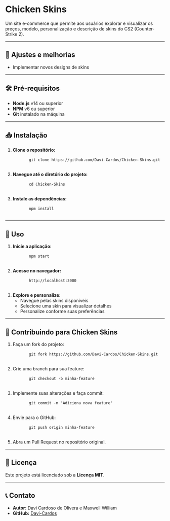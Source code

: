 # Chicken Skins

Um site e-commerce que permite aos usuários explorar e visualizar os preços, modelo, personalização e descrição de skins do CS2 (Counter-Strike 2).

---

## 🚀 Ajustes e melhorias

<ul>
  <li>Implementar novos designs de skins</li>
</ul>

---

## 🛠️ Pré-requisitos

<ul>
  <li><strong>Node.js</strong> v14 ou superior</li>
  <li><strong>NPM</strong> v6 ou superior</li>
  <li><strong>Git</strong> instalado na máquina</li>
</ul>

---

## 📥 Instalação

<ol>
  <li>
    <strong>Clone o repositório:</strong>
    <pre>
      <code>git clone https://github.com/Davi-Cardos/Chicken-Skins.git</code>
    </pre>
  </li>
  <li>
    <strong>Navegue até o diretório do projeto:</strong>
    <pre>
      <code>cd Chicken-Skins</code>
    </pre>
  </li>
  <li>
    <strong>Instale as dependências:</strong>
    <pre>
      <code>npm install</code>
    </pre>
  </li>
</ol>

---

## 🚀 Uso

<ol>
  <li>
    <strong>Inicie a aplicação:</strong>
    <pre>
      <code>npm start</code>
    </pre>
  </li>
  <li>
    <strong>Acesse no navegador:</strong>
    <pre>
      <code>http://localhost:3000</code>
    </pre>
  </li>
  <li>
    <strong>Explore e personalize:</strong>
    <ul>
      <li>Navegue pelas skins disponíveis</li>
      <li>Selecione uma skin para visualizar detalhes</li>
      <li>Personalize conforme suas preferências</li>
    </ul>
  </li>
</ol>

---

## 🤝 Contribuindo para Chicken Skins

<ol>
  <li>
    Faça um fork do projeto:
    <pre>
      <code>git fork https://github.com/Davi-Cardos/Chicken-Skins.git</code>
    </pre>
  </li>
  <li>
    Crie uma branch para sua feature:
    <pre>
      <code>git checkout -b minha-feature</code>
    </pre>
  </li>
  <li>
    Implemente suas alterações e faça commit:
    <pre>
      <code>git commit -m 'Adiciona nova feature'</code>
    </pre>
  </li>
  <li>
    Envie para o GitHub:
    <pre>
      <code>git push origin minha-feature</code>
    </pre>
  </li>
  <li>
    Abra um Pull Request no repositório original.
  </li>
</ol>

---

## 📝 Licença

<p>Este projeto está licenciado sob a <strong>Licença MIT</strong>.</p>

---

## 📞 Contato

<ul>
  <li><strong>Autor:</strong> Davi Cardoso de Olivera e Maxwell William </li>
  <li><strong>GitHub:</strong> <a href="https://github.com/Davi-Cardos" target="_blank">Davi-Cardos</a></li>
</ul>
